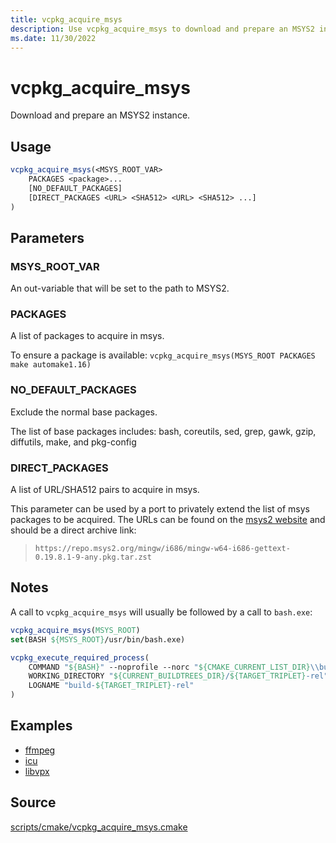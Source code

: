 ```yaml
---
title: vcpkg_acquire_msys
description: Use vcpkg_acquire_msys to download and prepare an MSYS2 instance.
ms.date: 11/30/2022
---
```

# vcpkg_acquire_msys

Download and prepare an MSYS2 instance.

## Usage

```cmake
vcpkg_acquire_msys(<MSYS_ROOT_VAR>
    PACKAGES <package>...
    [NO_DEFAULT_PACKAGES]
    [DIRECT_PACKAGES <URL> <SHA512> <URL> <SHA512> ...]
)
```

## Parameters

### MSYS_ROOT_VAR

An out-variable that will be set to the path to MSYS2.

### PACKAGES

A list of packages to acquire in msys.

To ensure a package is available: `vcpkg_acquire_msys(MSYS_ROOT PACKAGES make automake1.16)`

### NO_DEFAULT_PACKAGES

Exclude the normal base packages.

The list of base packages includes: bash, coreutils, sed, grep, gawk, gzip, diffutils, make, and pkg-config

### DIRECT_PACKAGES

A list of URL/SHA512 pairs to acquire in msys.

This parameter can be used by a port to privately extend the list of msys packages to be acquired.
The URLs can be found on the [msys2 website](https://packages.msys2.org/search) and should be a direct archive link:

> `https://repo.msys2.org/mingw/i686/mingw-w64-i686-gettext-0.19.8.1-9-any.pkg.tar.zst`

## Notes

A call to `vcpkg_acquire_msys` will usually be followed by a call to `bash.exe`:

```cmake
vcpkg_acquire_msys(MSYS_ROOT)
set(BASH ${MSYS_ROOT}/usr/bin/bash.exe)

vcpkg_execute_required_process(
    COMMAND "${BASH}" --noprofile --norc "${CMAKE_CURRENT_LIST_DIR}\\build.sh"
    WORKING_DIRECTORY "${CURRENT_BUILDTREES_DIR}/${TARGET_TRIPLET}-rel"
    LOGNAME "build-${TARGET_TRIPLET}-rel"
)
```

## Examples

- [ffmpeg](https://github.com/Microsoft/vcpkg/blob/master/ports/ffmpeg/portfile.cmake)
- [icu](https://github.com/Microsoft/vcpkg/blob/master/ports/icu/portfile.cmake)
- [libvpx](https://github.com/Microsoft/vcpkg/blob/master/ports/libvpx/portfile.cmake)

## Source

[scripts/cmake/vcpkg\_acquire\_msys.cmake](https://github.com/Microsoft/vcpkg/blob/master/scripts/cmake/vcpkg_acquire_msys.cmake)
